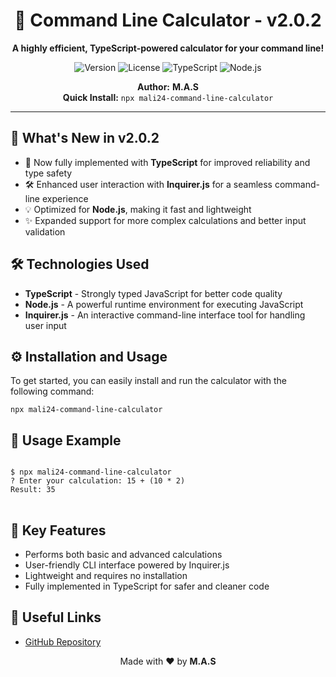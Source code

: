 <h1 align="center">🧮 Command Line Calculator - v2.0.2</h1>

<p align="center">
  <b>A highly efficient, TypeScript-powered calculator for your command line!</b>
</p>

<p align="center">
  <img src="https://img.shields.io/badge/Version-2.0.2-brightgreen.svg" alt="Version">
  <img src="https://img.shields.io/badge/License-MIT-blue.svg" alt="License">
  <img src="https://img.shields.io/badge/Build-TypeScript-blue.svg" alt="TypeScript">
  <img src="https://img.shields.io/badge/Platform-Node.js-6DA55F.svg" alt="Node.js">
</p>

<p align="center">
  <b>Author:</b> <strong>M.A.S</strong> <br>
  <b>Quick Install:</b> <code>npx mali24-command-line-calculator</code>
</p>

---

<h2>🚀 What's New in v2.0.2</h2>

<ul>
  <li>🔧 Now fully implemented with <strong>TypeScript</strong> for improved reliability and type safety</li>
  <li>🛠️ Enhanced user interaction with <strong>Inquirer.js</strong> for a seamless command-line experience</li>
  <li>💡 Optimized for <strong>Node.js</strong>, making it fast and lightweight</li>
  <li>✨ Expanded support for more complex calculations and better input validation</li>
</ul>

<h2>🛠️ Technologies Used</h2>

<ul>
  <li><strong>TypeScript</strong> - Strongly typed JavaScript for better code quality</li>
  <li><strong>Node.js</strong> - A powerful runtime environment for executing JavaScript</li>
  <li><strong>Inquirer.js</strong> - An interactive command-line interface tool for handling user input</li>
</ul>

<h2>⚙️ Installation and Usage</h2>

<p>
  To get started, you can easily install and run the calculator with the following command:
</p>

<pre>
<code>npx mali24-command-line-calculator</code>
</pre>

<h2>📖 Usage Example</h2>

<pre>
<code>
$ npx mali24-command-line-calculator
? Enter your calculation: 15 + (10 * 2)
Result: 35
</code>
</pre>

<h2>📌 Key Features</h2>

<ul>
  <li>Performs both basic and advanced calculations</li>
  <li>User-friendly CLI interface powered by Inquirer.js</li>
  <li>Lightweight and requires no installation</li>
  <li>Fully implemented in TypeScript for safer and cleaner code</li>
</ul>

<h2>🔗 Useful Links</h2>

<ul>
  <li><a href="https://github.com/your-repo-link">GitHub Repository</a></li>
</ul>

<p align="center">Made with ❤️ by <strong>M.A.S</strong></p>
